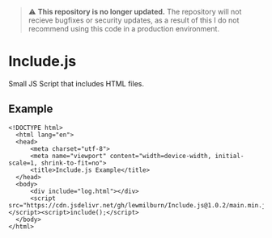 > :warning: **This repository is no longer updated.** The repository will not recieve bugfixes or security updates, as a result of this I do not recommend using this code in a production environment.

# Include.js
Small JS Script that includes HTML files.

## Example
```
<!DOCTYPE html>
  <html lang="en">
  <head>
      <meta charset="utf-8">
      <meta name="viewport" content="width=device-width, initial-scale=1, shrink-to-fit=no">
      <title>Include.js Example</title>
  </head>
  <body>
      <div include="log.html"></div>
      <script src="https://cdn.jsdelivr.net/gh/lewmilburn/Include.js@1.0.2/main.min.js"></script><script>include();</script>
  </body>
</html>
```
